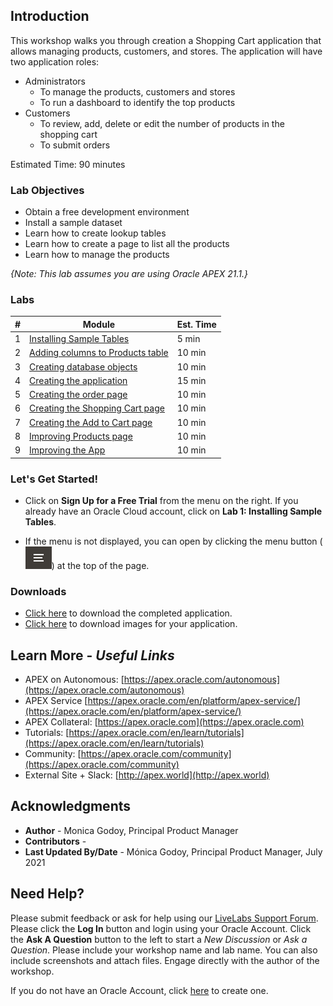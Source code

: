 ## Introduction
This workshop walks you through creation a Shopping Cart application that allows managing products, customers, and  stores. The application will have two application roles:

* Administrators
    * To manage the products, customers and stores
    * To run a dashboard to identify the top products
* Customers
    * To review, add, delete or edit the number of products in the shopping cart
    * To submit orders

Estimated Time: 90 minutes

### Lab Objectives

* Obtain a free development environment
* Install a sample dataset
* Learn how to create lookup tables
* Learn how to create a page to list all the products
* Learn how to manage the products 

*{Note: This lab assumes you are using Oracle APEX 21.1.}*

### Labs

| # | Module | Est. Time |
| --- | --- | --- |
| 1 | [Installing Sample Tables](?lab=1-installing-sample-tables) | 5 min |
| 2 | [Adding columns to Products table](?lab=2-adding-columns) | 10 min |
| 3 | [Creating database objects](3?lab=-creating-db-objects) | 10 min |
| 4 | [Creating the application](?lab=4-create-app) | 15 min |
| 5 | [Creating the order page](?lab=5-create-maps) | 10 min |
| 6 | [Creating the Shopping Cart page](?lab=6-creating-supporting-pages) | 10 min |
| 7 | [Creating the Add to Cart page](?lab=7-improving-products) | 10 min |
| 8 | [Improving Products page](?lab=8-improving-app) | 10 min |
| 9 | [Improving the App](?lab=8-improving-app) | 10 min |

### **Let's Get Started!**

- Click on **Sign Up for a Free Trial** from the menu on the right. If you already have an Oracle Cloud account, click on **Lab 1: Installing Sample Tables**.

- If the menu is not displayed, you can open by clicking the menu button (![Menu icon](./images/menu-button.png)) at the top of the page.

### Downloads

- [Click here](./files/shoppingcart-app.sql) to download the completed application.
- [Click here](./files/clothing-images.zip) to download images for your application.

## Learn More - *Useful Links*

- APEX on Autonomous:   [https://apex.oracle.com/autonomous](https://apex.oracle.com/autonomous)
- APEX Service         [https://apex.oracle.com/en/platform/apex-service/](https://apex.oracle.com/en/platform/apex-service/)
- APEX Collateral:   [https://apex.oracle.com](https://apex.oracle.com)
- Tutorials:   [https://apex.oracle.com/en/learn/tutorials](https://apex.oracle.com/en/learn/tutorials)
- Community:  [https://apex.oracle.com/community](https://apex.oracle.com/community)
- External Site + Slack:   [http://apex.world](http://apex.world)

## Acknowledgments

- **Author** - Monica Godoy, Principal Product Manager
- **Contributors** - 
- **Last Updated By/Date** - Mónica Godoy, Principal Product Manager, July 2021

## Need Help?
Please submit feedback or ask for help using our [LiveLabs Support Forum](https://community.oracle.com/tech/developers/categories/oracle-apex-development-workshops). Please click the **Log In** button and login using your Oracle Account. Click the **Ask A Question** button to the left to start a *New Discussion* or *Ask a Question*.  Please include your workshop name and lab name.  You can also include screenshots and attach files.  Engage directly with the author of the workshop.

If you do not have an Oracle Account, click [here](https://profile.oracle.com/myprofile/account/create-account.jspx) to create one.
